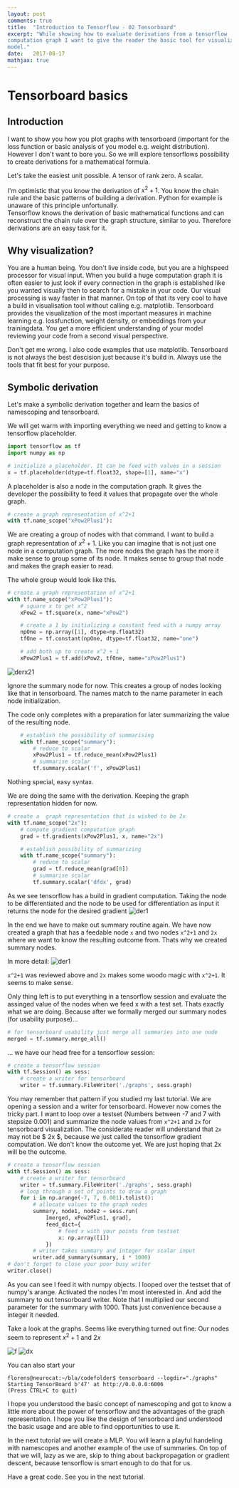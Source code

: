 ```yaml
---
layout: post
comments: true
title:  "Introduction to Tensorflow - 02 Tensorboard"
excerpt: "While showing how to evaluate derivations from a tensorflow 
computation graph I want to give the reader the basic tool for visualizing a
model."
date:   2017-08-17
mathjax: true
---
```


# Tensorboard basics
## Introduction

I want to show you how you plot graphs with tensorboard (important for the 
loss function or basic analysis of you model e.g. weight distribution). 
However I don't want to bore you. So we will explore tensorflows possibility
to create derivations for a mathematical formula.

Let's take the easiest unit possible. A tensor of rank zero. A scalar.

I'm optimistic that you know the derivation of $x ^{2} + 1$. You know the 
chain rule and the basic patterns of building a derivation. Python for 
example is unaware of this principle unfortunally.  
Tensorflow knows the derivation of basic mathematical functions and can 
reconstruct the chain rule over the graph structure, similar to you. Therefore 
derivations are an easy task for it.

## Why visualization?
You are a human being. You don't live inside code, but you are a highspeed 
processor for visual input. When you build a huge computation graph it is 
often easier to just look if every connection in the graph is established 
like you wanted visually then to search for a mistake in your code. Our 
visual processing is way faster in that manner. On top of that its very cool
to have a build in visualisation tool without calling e.g. matplotlib. 
Tensorboard provides the visualization of the most important measures in 
machine learning e.g. lossfunction, weight density, or embeddings from your 
trainingdata. You get a more efficient understanding of your model reviewing
your code from a second visual perspective.

Don't get me wrong. I also code examples that use matplotlib. Tensorboard is
not always the best descision just because it's build in. Always use the 
tools that fit best for your purpose.

## Symbolic derivation
Let's make a symbolic derivation together and learn the basics of 
namescoping and tensorboard.

We will get warm with importing everything we need and getting to know a 
tensorflow placeholder.
```python
import tensorflow as tf
import numpy as np

# initialize a placeholder. It can be feed with values in a session
x = tf.placeholder(dtype=tf.float32, shape=[1], name="x")
```
A placeholder is also a node in the computation graph. It gives the 
developer the possibility to feed it values that propagate over the whole 
graph.

```python
# create a graph representation of x^2+1
with tf.name_scope("xPow2Plus1"):
```
We are creating a group of nodes with that command. I want to build a graph 
representation of $x ^{2} + 1$. Like you can imagine that is not just one 
node in a computation graph. The more nodes the graph has the more it make 
sense to group some of its node. It makes sense to group that node and makes
the graph easier to read.

The whole group would look like this.

```python
# create a graph representation of x^2+1
with tf.name_scope("xPow2Plus1"):
    # square x to get x^2
    xPow2 = tf.square(x, name="xPow2")

    # create a 1 by initializing a constant feed with a numpy array
    npOne = np.array([1], dtype=np.float32)
    tfOne = tf.constant(npOne, dtype=tf.float32, name="one")

    # add both up to create x^2 + 1
    xPow2Plus1 = tf.add(xPow2, tfOne, name="xPow2Plus1")
```
![derx21](https://raw.githubusercontent.com/f37/f37.github.io/master/assets/tensorflow/der_x21.png)

Ignore the summary node for now. This creates a group of nodes looking like 
that in tensorboard. The names match to the name parameter in each node 
initialization.

The code only completes with a preparation for later summarizing the value 
of the resulting node.

```python
    # establish the possibility of summarising
    with tf.name_scope("summary"):
        # reduce to scalar
        xPow2Plus1 = tf.reduce_mean(xPow2Plus1)
        # summarise scalar
        tf.summary.scalar('f', xPow2Plus1)

```
Nothing special, easy syntax.

We are doing the same with the derivation. Keeping the graph representation 
hidden for now.
```python
# create a  graph representation that is wished to be 2x
with tf.name_scope("2x"):
    # compute gradient computation graph
    grad = tf.gradients(xPow2Plus1, x, name="2x")

    # establish possibility of summarizing
    with tf.name_scope("summary"):
        # reduce to scalar
        grad = tf.reduce_mean(grad[0])
        # summarise scalar
        tf.summary.scalar('dfdx', grad)
```
As we see tensorflow has a build in gradient computation. Taking the node to
be differentiated and the node to be used for differentiation as input it 
returns the node for the desired gradient
![der1](https://raw.githubusercontent.com/f37/f37.github.io/master/assets/tensorflow/der_1.png)

In the end we have to make out summary routine again. We have now created a 
graph that has a feedable node `x` and two nodes `x^2+1` and `2x` where we 
want to know the resulting outcome from. Thats why we created summary nodes.

In more detail:
![der1](https://raw.githubusercontent.com/f37/f37.github.io/master/assets/tensorflow/der_2.png)

`x^2+1` was reviewed above and `2x` makes some woodo magic with `x^2+1`. It 
seems to make sense.

Only thing left is to put everything in a tensorflow session and evaluate 
the assinged value of the nodes when we feed x with a test set. Thats 
exactly what we are doing. Because after we formally merged our summary 
nodes (for usability purpose)...

```python
# for tensorboard usability just merge all summaries into one node
merged = tf.summary.merge_all()
```
... we have our head free for a tensorflow session:
```python
# create a tensorflow session
with tf.Session() as sess:
    # create a writer for tensorboard
    writer = tf.summary.FileWriter('./graphs', sess.graph)
```
You may remember that pattern if you studied my last tutorial. We are 
opening a session and a writer for tensorboard. However now comes the tricky
part. I want to loop over a testset (Numbers between -7 and 7 with stepsize 
0.001) and summarize the node values from `x^2+1` and `2x` for tensorboard 
visualization. The considerate reader will understand that `2x` may not be 
$ 2x $, because we just called the tensorflow gradient computation. We don't
know the outcome yet. We are just hoping that 2x will be the outcome.

```python
# create a tensorflow session
with tf.Session() as sess:
    # create a writer for tensorboard
    writer = tf.summary.FileWriter('./graphs', sess.graph)
    # loop through a set of points to draw a graph
    for i in np.arange(-7, 7, 0.001).tolist():
        # allocate values to the graph nodes
        summary, node1, node2 = sess.run(
            [merged, xPow2Plus1, grad],
            feed_dict={
                # feed x with your points from testset
                x: np.array([i])
            })
        # writer takes summary and integer for scalar input
        writer.add_summary(summary, i * 1000)
# don't forget to close your poor busy writer
writer.close()
```
As you can see I feed it with numpy objects. I looped over the testset that 
of numpy's arange. Activated the nodes I'm most interested in. And add the 
summary to out tensorboard writer. Note that I multiplied our second 
parameter for the summary with 1000. Thats just convenience because a 
integer it needed.

Take a look at the graphs. Seems like everything turned out fine: 
Our nodes seem to represent $x ^{2} + 1$ and $2x$

![f](https://raw.githubusercontent.com/f37/f37.github.io/master/assets/tensorflow/der_f.png) ![dx](https://raw.githubusercontent.com/f37/f37.github.io/master/assets/tensorflow/der_dx.png)

You can also start your
```shell
florens@neurocat:~/bla/codefolder$ tensorboard --logdir="./graphs"
Starting TensorBoard b'47' at http://0.0.0.0:6006
(Press CTRL+C to quit)
```


I hope you understood the basic concept of namescoping and got to know a 
little more about the power of tensorflow and the advantages of the graph 
representation. I hope you like the design of tensorboard and understood the
basic usage and are able to find opportunities to use it.

In the next tutorial we will create a MLP. You will learn a playful 
handeling with namescopes and another example of the use of summaries. On 
top of that we will, lazy as we are, skip to thing about backpropagation or 
gradient descent, because tensorflow is smart enough to do that for us.

Have a great code. See you in the next tutorial.